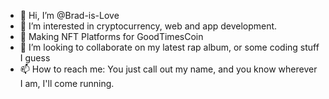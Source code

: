 - 👋 Hi, I’m @Brad-is-Love
- 👀 I’m interested in cryptocurrency, web and app development.
- 🌱 Making NFT Platforms for GoodTimesCoin
- 💞️ I’m looking to collaborate on my latest rap album, or some coding stuff I guess
- 📫 How to reach me: You just call out my name, and you know wherever I am, I'll come running.

<!---
Brad-is-Love/Brad-is-Love is a ✨ special ✨ repository because its `README.md` (this file) appears on your GitHub profile.
You can click the Preview link to take a look at your changes.
--->
